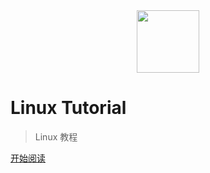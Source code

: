 <div align="center"><img width="100px" src="http://dunwu.test.upcdn.net/images/others/zp.png"/></div>

# Linux Tutorial

> Linux 教程

[开始阅读](README.md)
